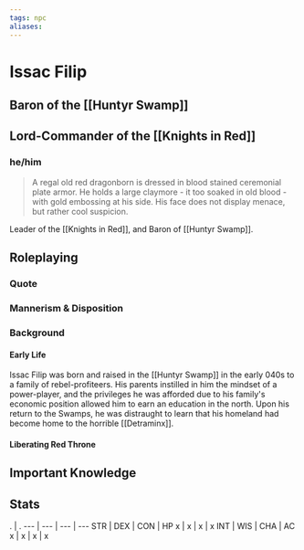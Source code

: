 ```yaml
---
tags: npc
aliases:
---
```

# Issac Filip
## Baron of the [[Huntyr Swamp]]
## Lord-Commander of the [[Knights in Red]]
### he/him

> A regal old red dragonborn is dressed in blood stained ceremonial plate armor. He holds a large claymore - it too soaked in old blood - with gold embossing at his side. His face does not display menace, but rather cool suspicion.

Leader of the [[Knights in Red]], and Baron of [[Huntyr Swamp]].

## Roleplaying
### Quote

### Mannerism & Disposition

### Background
#### Early Life

Issac Filip was born and raised in the [[Huntyr Swamp]] in the early 040s to a family of rebel-profiteers. His parents instilled in him the mindset of a power-player, and the privileges he was afforded due to his family's economic position allowed him to earn an education in the north. Upon his return to the Swamps, he was distraught to learn that his homeland had become home to the horrible [[Detraminx]].

#### Liberating Red Throne



## Important Knowledge


## Stats
. | . 
--- | --- | --- | ---
STR | DEX | CON | HP
x | x | x | x
INT | WIS | CHA | AC
x | x | x | x